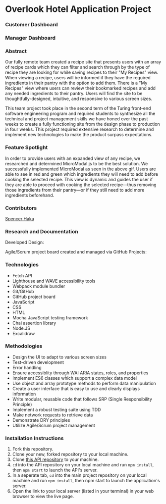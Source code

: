 # Overlook Hotel Application Project

### Customer Dashboard


### Manager Dashboard

### Abstract
Our fully remote team created a recipe site that presents users with an array of recipe cards which they can filter and search through by the type of recipe they are looking for while saving recipes to their "My Recipes" view. When viewing a recipe, users will be informed if they have the required ingredients in their pantry with the option to add them. There is a "My Recipes" view where users can review their bookmarked recipes and add any needed ingredients to their pantry. Users will find the site to be thoughtfully-designed, intuitive, and responsive to various screen sizes. 

This team project took place in the second term of the Turing front-end software engineering program and required students to synthesize all the technical and project management skills we have honed over the past weeks to create a fully functioning site from the design phase to production in four weeks. This project required extensive research to determine and implement new technologies to make the product surpass expectations.

### Feature Spotlight
In order to provide users with an expanded view of any recipe, we researched and determined MicroModal.js to be the best solution. We successfully implemented MicroModal as seen in the above gif. Users are able to see in red and green which ingredients they will need to add before cooking the selected recipe. This view is dynamic and guides the user if they are able to proceed with cooking the selected recipe—thus removing those ingredients from their pantry—or if they still need to add more ingredients beforehand.

### Contributors
[Spencer Haka](https://github.com/Speekins)

### Research and Documentation 
Developed Design: 


Agile/Scrum project board created and managed via GitHub Projects:




### Technologies
- Fetch API 
- Lighthouse and WAVE accessibility tools 
- Webpack module bundler 
- Git/GitHub
- GitHub project board 
- JavaScript
- CSS 
- HTML 
- Mocha JavaScript testing framework
- Chai assertion library 
- Node.JS
- Excalidraw 

### Methodologies
- Design the UI to adapt to various screen sizes
- Test-driven development 
- Error handling 
- Ensure accessiblity through WAI ARIA states, roles, and properties 
- Implement ES6 classes which support a complex data model
- Use object and array prototype methods to perform data manipulation
- Create a user interface that is easy to use and clearly displays information
- Write modular, reusable code that follows SRP (Single Responsibility Principle)
- Implement a robust testing suite using TDD
- Make network requests to retrieve data
- Demonstrate DRY principles 
- Utilize Agile/Scrum project management 

### Installation Instructions
1. Fork this repository.
2. Clone your new, forked repository to your local machine.
3. Clone [this API repository](https://github.com/turingschool-examples/whats-cookin-api) to your machine.
4. `cd` into the API repository on your local machine and run `npm install`, then `npm start` to launch the API's server.
5. In a seperate tab, `cd` into the main project repository on your local machine and run `npm install`, then npm start to launch the application's server.
7. Open the link to your local server (listed in your terminal) in your web browser to view the live page.

